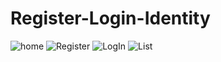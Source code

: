 # Register-Login-Identity
 
![home](https://github.com/Nikola046/Register-Login-Identity/assets/88964904/83b59723-ce71-4256-9aac-abd2c9f58650)
![Register](https://github.com/Nikola046/Register-Login-Identity/assets/88964904/2d8fcffa-abff-4742-a157-0ec7fe19533a)
![LogIn](https://github.com/Nikola046/Register-Login-Identity/assets/88964904/c8ce99bc-2c94-4f9b-b911-7c260c71be29)
![List](https://github.com/Nikola046/Register-Login-Identity/assets/88964904/f0c92491-bae6-4ccf-af2d-e3187ac547fa)
